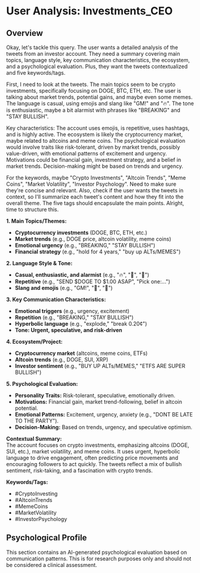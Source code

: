 # User Analysis: Investments_CEO

## Overview

<think>
Okay, let's tackle this query. The user wants a detailed analysis of the tweets from an investor account. They need a summary covering main topics, language style, key communication characteristics, the ecosystem, and a psychological evaluation. Plus, they want the tweets contextualized and five keywords/tags.

First, I need to look at the tweets. The main topics seem to be crypto investments, specifically focusing on DOGE, BTC, ETH, etc. The user is talking about market trends, potential gains, and maybe even some memes. The language is casual, using emojis and slang like "GM!" and "🔥". The tone is enthusiastic, maybe a bit alarmist with phrases like "BREAKING" and "STAY BULLISH".

Key characteristics: The account uses emojis, is repetitive, uses hashtags, and is highly active. The ecosystem is likely the cryptocurrency market, maybe related to altcoins and meme coins. The psychological evaluation would involve traits like risk-tolerant, driven by market trends, possibly value-driven, with emotional patterns of excitement and urgency. Motivations could be financial gain, investment strategy, and a belief in market trends. Decision-making might be based on trends and urgency.

For the keywords, maybe "Crypto Investments", "Altcoin Trends", "Meme Coins", "Market Volatility", "Investor Psychology". Need to make sure they're concise and relevant. Also, check if the user wants the tweets in context, so I'll summarize each tweet's content and how they fit into the overall theme. The five tags should encapsulate the main points. Alright, time to structure this.
</think>

**1. Main Topics/Themes:**  
- **Cryptocurrency investments** (DOGE, BTC, ETH, etc.)  
- **Market trends** (e.g., DOGE price, altcoin volatility, meme coins)  
- **Emotional urgency** (e.g., "BREAKING," "STAY BULLISH")  
- **Financial strategy** (e.g., "hold for 4 years," "buy up ALTs/MEMES")  

**2. Language Style & Tone:**  
- **Casual, enthusiastic, and alarmist** (e.g., "🔥", "🚨", "🚨")  
- **Repetitive** (e.g., "SEND $DOGE TO $1.00 ASAP", "Pick one:...")  
- **Slang and emojis** (e.g., "GM!", "🚨", "🦓")  

**3. Key Communication Characteristics:**  
- **Emotional triggers** (e.g., urgency, excitement)  
- **Repetition** (e.g., "BREAKING," "STAY BULLISH")  
- **Hyperbolic language** (e.g., "explode," "break 0.20¢")  
- **Tone: Urgent, speculative, and risk-driven**  

**4. Ecosystem/Project:**  
- **Cryptocurrency market** (altcoins, meme coins, ETFs)  
- **Altcoin trends** (e.g., DOGE, SUI, XRP)  
- **Investor sentiment** (e.g., "BUY UP ALTs/MEMES," "ETFS ARE SUPER BULLISH")  

**5. Psychological Evaluation:**  
- **Personality Traits:** Risk-tolerant, speculative, emotionally driven.  
- **Motivations:** Financial gain, market trend-following, belief in altcoin potential.  
- **Emotional Patterns:** Excitement, urgency, anxiety (e.g., "DONT BE LATE TO THE PARTY").  
- **Decision-Making:** Based on trends, urgency, and speculative optimism.  

**Contextual Summary:**  
The account focuses on crypto investments, emphasizing altcoins (DOGE, SUI, etc.), market volatility, and meme coins. It uses urgent, hyperbolic language to drive engagement, often predicting price movements and encouraging followers to act quickly. The tweets reflect a mix of bullish sentiment, risk-taking, and a fascination with crypto trends.  

**Keywords/Tags:**  
- #CryptoInvesting  
- #AltcoinTrends  
- #MemeCoins  
- #MarketVolatility  
- #InvestorPsychology

## Psychological Profile

This section contains an AI-generated psychological evaluation based on communication patterns. This is for research purposes only and should not be considered a clinical assessment.